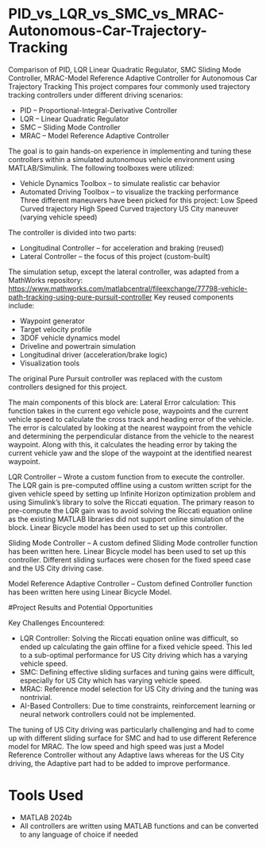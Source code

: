 
# PID_vs_LQR_vs_SMC_vs_MRAC-Autonomous-Car-Trajectory-Tracking
Comparison of PID, LQR Linear Quadratic Regulator, SMC Sliding Mode Controller, MRAC-Model Reference Adaptive Controller for Autonomous Car Trajectory Tracking
This project compares four commonly used trajectory tracking controllers under different driving scenarios:
- PID – Proportional-Integral-Derivative Controller
- LQR – Linear Quadratic Regulator
- SMC – Sliding Mode Controller
- MRAC – Model Reference Adaptive Controller

The goal is to gain hands-on experience in implementing and tuning these controllers within a simulated autonomous vehicle environment using MATLAB/Simulink. The following toolboxes were utilized:
- Vehicle Dynamics Toolbox – to simulate realistic car behavior
- Automated Driving Toolbox – to visualize the tracking performance
Three different maneuvers have been picked for this project:
	Low Speed Curved trajectory
	High Speed Curved trajectory
	US City maneuver (varying vehicle speed)

The controller is divided into two parts:
- Longitudinal Controller – for acceleration and braking (reused)
- Lateral Controller – the focus of this project (custom-built)
 
The simulation setup, except the lateral controller, was adapted from a MathWorks repository: https://www.mathworks.com/matlabcentral/fileexchange/77798-vehicle-path-tracking-using-pure-pursuit-controller 
Key reused components include:
- Waypoint generator
- Target velocity profile
- 3DOF vehicle dynamics model
- Driveline and powertrain simulation
- Longitudinal driver (acceleration/brake logic)
- Visualization tools

The original Pure Pursuit controller was replaced with the custom controllers designed for this project. 
 
The main components of this block are:
	Lateral Error calculation: This function takes in the current ego vehicle pose, waypoints and the current vehicle speed to calculate the cross track and heading error of the vehicle. The error is calculated by looking at the nearest waypoint from the vehicle and determining the perpendicular distance from the vehicle to the nearest waypoint. Along with this, it calculates the heading error by taking the current vehicle yaw and the slope of the waypoint at the identified nearest waypoint. 

			
LQR Controller – Wrote a custom function from to execute the controller. The LQR gain is pre-computed offline using a custom written script for the given vehicle speed by setting up Infinite Horizon optimization problem and using Simulink’s library to solve the Riccati equation. The primary reason to pre-compute the LQR gain was to avoid solving the Riccati equation online as the existing MATLAB libraries did not support online simulation of the block. Linear Bicycle model has been used to set up this controller. 
 
Sliding Mode Controller – A custom defined Sliding Mode controller function has been written here. Linear Bicycle model has been used to set up this controller. Different sliding surfaces were chosen for the fixed speed case and the US City driving case. 

Model Reference Adaptive Controller – Custom defined Controller function has been written here using Linear Bicycle Model. 

 
#Project Results and Potential Opportunities

Key Challenges Encountered:
- LQR Controller: Solving the Riccati equation online was difficult, so ended up calculating the gain offline for a fixed vehicle speed. This led to a sub-optimal performance for US City driving which has a varying vehicle speed. 
- SMC: Defining effective sliding surfaces and tuning gains were difficult, especially for US City which has varying vehicle speed. 
- MRAC: Reference model selection for US City driving and the tuning was nontrivial.
- AI-Based Controllers: Due to time constraints, reinforcement learning or neural network controllers could not be implemented.

The tuning of US City driving was particularly challenging and had to come up with different sliding surface for SMC and had to use different Reference model for MRAC. The low speed and high speed was just a Model Reference Controller without any Adaptive laws whereas for the US City driving, the Adaptive part had to be added to improve performance. 

 # Tools Used
 - MATLAB 2024b
 - All controllers are written using MATLAB functions and can be converted to any language of choice if needed
 
